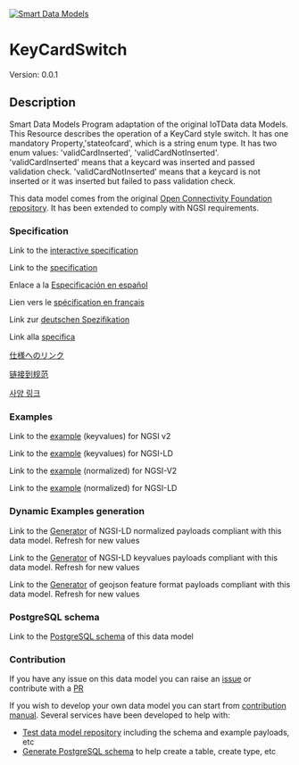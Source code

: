 [![Smart Data Models](https://smartdatamodels.org/wp-content/uploads/2022/01/SmartDataModels_logo.png "Logo")](https://smartdatamodels.org)
# KeyCardSwitch
Version: 0.0.1

## Description 

Smart Data Models Program adaptation of the original IoTData data Models. This Resource describes the operation of a KeyCard style switch. It has one mandatory Property,'stateofcard', which is a string enum type. It has two enum values: 'validCardInserted', 'validCardNotInserted'. 'validCardInserted' means that a keycard was inserted and passed validation check. 'validCardNotInserted' means that a keycard is not inserted or it was inserted but failed to pass validation check.

This data model comes from the original [Open Connectivity Foundation repository](https://github.com/openconnectivityfoundation/IoTDataModels). It has been extended to comply with NGSI requirements.
### Specification

Link to the [interactive specification](https://swagger.lab.fiware.org/?url=https://smart-data-models.github.io/dataModel.OCF/KeyCardSwitch/swagger.yaml)

Link to the [specification](https://github.com/smart-data-models/dataModel.OCF/blob/master/KeyCardSwitch/doc/spec.md)

Enlace a la [Especificación en español](https://github.com/smart-data-models/dataModel.OCF/blob/master/KeyCardSwitch/doc/spec_ES.md)

Lien vers le [spécification en français](https://github.com/smart-data-models/dataModel.OCF/blob/master/KeyCardSwitch/doc/spec_FR.md)

Link zur [deutschen Spezifikation](https://github.com/smart-data-models/dataModel.OCF/blob/master/KeyCardSwitch/doc/spec_DE.md)

Link alla [specifica](https://github.com/smart-data-models/dataModel.OCF/blob/master/KeyCardSwitch/doc/spec_IT.md)

[仕様へのリンク](https://github.com/smart-data-models/dataModel.OCF/blob/master/KeyCardSwitch/doc/spec_JA.md)

[链接到规范](https://github.com/smart-data-models/dataModel.OCF/blob/master/KeyCardSwitch/doc/spec_ZH.md)

[사양 링크](https://github.com/smart-data-models/dataModel.OCF/blob/master/KeyCardSwitch/doc/spec_KO.md)
### Examples

Link to the [example](https://smart-data-models.github.io/dataModel.OCF/KeyCardSwitch/examples/example.json) (keyvalues) for NGSI v2

Link to the [example](https://smart-data-models.github.io/dataModel.OCF/KeyCardSwitch/examples/example.jsonld) (keyvalues) for NGSI-LD

Link to the [example](https://smart-data-models.github.io/dataModel.OCF/KeyCardSwitch/examples/example-normalized.json) (normalized) for NGSI-V2

Link to the [example](https://smart-data-models.github.io/dataModel.OCF/KeyCardSwitch/examples/example-normalized.jsonld) (normalized) for NGSI-LD
### Dynamic Examples generation

Link to the [Generator](https://smartdatamodels.org/extra/ngsi-ld_generator.php?schemaUrl=https://raw.githubusercontent.com/smart-data-models/dataModel.OCF/master/KeyCardSwitch/schema.json&email=info@smartdatamodels.org) of NGSI-LD normalized payloads compliant with this data model. Refresh for new values

Link to the [Generator](https://smartdatamodels.org/extra/ngsi-ld_generator_keyvalues.php?schemaUrl=https://raw.githubusercontent.com/smart-data-models/dataModel.OCF/master/KeyCardSwitch/schema.json&email=info@smartdatamodels.org) of NGSI-LD keyvalues payloads compliant with this data model. Refresh for new values

Link to the [Generator](https://smartdatamodels.org/extra/geojson_features_generator.php?schemaUrl=https://raw.githubusercontent.com/smart-data-models/dataModel.OCF/master/KeyCardSwitch/schema.json&email=info@smartdatamodels.org) of geojson feature format payloads compliant with this data model. Refresh for new values
### PostgreSQL schema

Link to the [PostgreSQL schema](https://github.com/smart-data-models/dataModel.OCF/blob/master/KeyCardSwitch/schema.sql) of this data model
### Contribution

 If you have any issue on this data model you can raise an [issue](https://github.com/smart-data-models/dataModel.OCF/issues)  or contribute with a [PR](https://github.com/smart-data-models/dataModel.OCF/pulls)

 If you wish to develop your own data model you can start from [contribution manual](https://bit.ly/contribution_manual). Several services have been developed to help with: 
 - [Test data model repository](https://smartdatamodels.org/index.php/data-models-contribution-api/) including the schema and example payloads, etc
 - [Generate PostgreSQL schema](https://smartdatamodels.org/index.php/sql-service/) to help create a table, create type, etc